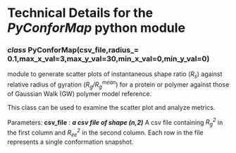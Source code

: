 # Technical Details for the _PyConforMap_ python module
### _class_ PyConforMap(csv_file,radius_= 0.1,max_x_val=3,max_y_val=30,min_x_val=0,min_y_val=0)

module to generate scatter plots of instantaneous shape ratio (_R<sub>s</sub>_) against relative radius of gyration (_R<sub>g</sub>/R<sub>g</sub><sup>mean</sup>_) for a protein or polymer against those of Gaussian Walk (GW) polymer model reference. 
    
This class can be used to examine the scatter plot and analyze metrics. 

Parameters: **csv_file** : **_a csv file of shape (n,2)_** 
A csv file containing _R<sub>g</sub><sup>2</sup>_ in the first column and _R<sub>ee</sub><sup>2</sup>_ in the second column. Each row in the file represents a single conformation snapshot. 